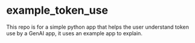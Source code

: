 # example_token_use
This repo is for a simple python app that helps the user understand token use by a GenAI app, it uses an example app to explain.
